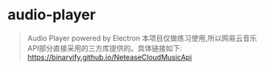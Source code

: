 # audio-player
> Audio Player powered by Electron
> 本项目仅做练习使用,所以网易云音乐API部分直接采用的三方库提供的。具体链接如下:
https://binaryify.github.io/NeteaseCloudMusicApi
